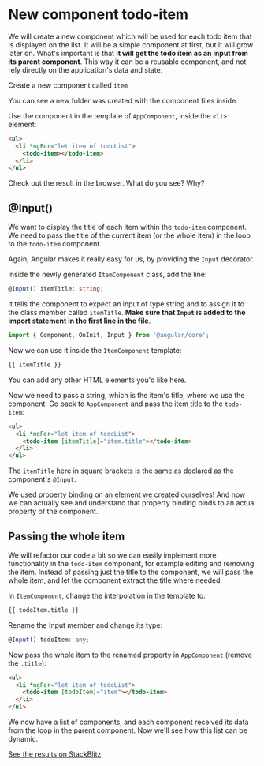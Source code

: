 # New component todo-item

We will create a new component which will be used for each todo item that is displayed on the list. It will be a simple component at first, but it will grow later on. What's important is that **it will get the todo item as an input from its parent component**. This way it can be a reusable component, and not rely directly on the application's data and state.

Create a new component called `item`

You can see a new folder was created with the component files inside.

Use the component in the template of `AppComponent`, inside the `<li>` element:

```html
<ul>
  <li *ngFor="let item of todoList">
    <todo-item></todo-item>
  </li>
</ul>
```

Check out the result in the browser. What do you see? Why?

## @Input()

We want to display the title of each item within the `todo-item` component. We need to pass the title of the current item (or the whole item) in the loop to the `todo-item` component.

Again, Angular makes it really easy for us, by providing the `Input` decorator.

Inside the newly generated `ItemComponent` class, add the line:

```ts
@Input() itemTitle: string;
```

It tells the component to expect an input of type string and to assign it to the class member called `itemTitle`. **Make sure that `Input` is added to the import statement in the first line in the file**. 

```js
import { Component, OnInit, Input } from '@angular/core';
```

Now we can use it inside the `ItemComponent` template:

```html
{{ itemTitle }}
```

You can add any other HTML elements you'd like here.

Now we need to pass a string, which is the item's title, where we use the component. Go back to `AppComponent` and pass the item title to the `todo-item`:

```html
<ul>
  <li *ngFor="let item of todoList">
    <todo-item [itemTitle]="item.title"></todo-item>
  </li>
</ul>
```

The `itemTitle` here in square brackets is the same as declared as the component's `@Input`.

We used property binding on an element we created ourselves! And now we can actually see and understand that property binding binds to an actual property of the component.

## Passing the whole item

We will refactor our code a bit so we can easily implement more functionality in the `todo-item` component, for example editing and removing the item. Instead of passing just the title to the component, we will pass the whole item, and let the component extract the title where needed.

In `ItemComponent`, change the interpolation in the template to:

```html
{{ todoItem.title }}
```

Rename the Input member and change its type:

```ts
@Input() todoItem: any;
```

Now pass the whole item to the renamed property in `AppComponent` (remove the `.title`):

```html
<ul>
  <li *ngFor="let item of todoList">
    <todo-item [todoItem]="item"></todo-item>
  </li>
</ul>
```

We now have a list of components, and each component received its data from the loop in the parent component. Now we'll see how this list can be dynamic.

[See the results on StackBlitz](https://stackblitz.com/github/angularbootcamp/todo-list-tutorial-steps/tree/step-10_New_component_todo-item)

